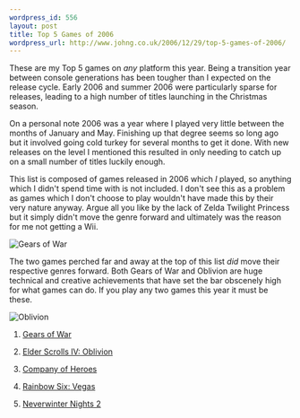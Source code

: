 ```yaml
--- 
wordpress_id: 556
layout: post
title: Top 5 Games of 2006
wordpress_url: http://www.johng.co.uk/2006/12/29/top-5-games-of-2006/
---
```

These are my Top 5 games on <em>any</em> platform this year. Being a transition year between console generations has been tougher than I expected on the release cycle. Early 2006 and summer 2006 were particularly sparse for releases, leading to a high number of titles launching in the Christmas season.

On a personal note 2006 was a year where I played very little between the months of January and May. Finishing up that degree seems so long ago but it involved going cold turkey for several months to get it done. With new releases on the level I mentioned this resulted in only needing to catch up on a small number of titles luckily enough.

This list is composed of games released in 2006 which <em>I</em> played, so anything which I didn't spend time with is not included. I don't see this as a problem as games which I don't choose to play wouldn't have made this by their very nature anyway. Argue all you like by the lack of Zelda Twilight Princess but it simply didn't move the genre forward and ultimately was the reason for me not getting a Wii.

<img align="absmiddle" id="image371" src="http://www.johng.co.uk/wp-content/uploads/2006/12/gears.jpg" alt="Gears of War" />

The two games perched far and away at the top of this list <em>did</em> move their respective genres forward. Both Gears of War and Oblivion are huge technical and creative achievements that have set the bar obscenely high for what games can do. If you play any two games this year it must be these.

<img align="absmiddle" id="image370" src="http://www.johng.co.uk/wp-content/uploads/2006/12/oblivion.jpg" alt="Oblivion" />

1. <a href="http://www.johng.co.uk/2005/12/29/favourite-pc-games-of-2005/">Gears of War</a>

2. <a href="http://www.johng.co.uk/2006/07/02/why-oblivion-changes-everything/">Elder Scrolls IV: Oblivion</a>

3. <a href="http://www.johng.co.uk/2006/09/25/company-of-heroes-knights-of-the-old-republic/">Company of Heroes</a>

4. <a href="http://www.gamerankings.com/htmlpages2/932240.asp">Rainbow Six: Vegas</a>

5. <a href="http://www.johng.co.uk/2006/11/13/neverwinter-nights-2-review/">Neverwinter Nights 2</a>
